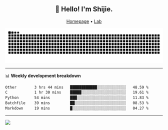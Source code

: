 <h2 align="center">👋 Hello! I'm Shijie.</h2>
<p align="center">
  <a href="https://xu-shi-jie.github.io"> Homepage</a> •
  <a href="https://onodalab.ees.hokudai.ac.jp"> Lab </a>
</p>

![Snake animation](https://github.com/xu-shi-jie/xu-shi-jie/blob/output/github-snake.svg)


-------

📊 **Weekly development breakdown**
<!--START_SECTION:waka-->

```txt
Other        3 hrs 44 mins   ████████████░░░░░░░░░░░░░   48.59 %
C            1 hr 30 mins    █████░░░░░░░░░░░░░░░░░░░░   19.61 %
Python       54 mins         ███░░░░░░░░░░░░░░░░░░░░░░   11.83 %
Batchfile    39 mins         ██░░░░░░░░░░░░░░░░░░░░░░░   08.53 %
Markdown     19 mins         █░░░░░░░░░░░░░░░░░░░░░░░░   04.27 %
```

<!--END_SECTION:waka-->

-------
![](https://komarev.com/ghpvc/?username=xu-shi-jie&style=flat-square&color=blue) 
